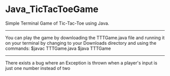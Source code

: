 # Java_TicTacToeGame

Simple Terminal Game of Tic-Tac-Toe using Java.

------------------------------------------------------------------------------------------
You can play the game by downloading the TTTGame.java file and running it on your terminal
by changing to your Downloads directory and using the commands:
$javac TTTGame.java 
$java TTTGame

-------------------------------------------------------------------------------------------------------
There exists a bug where an Exception is thrown when a player's input is just one number instead of two
